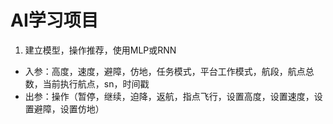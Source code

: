 # AI学习项目

1. 建立模型，操作推荐，使用MLP或RNN
- 入参：高度，速度，避障，仿地，任务模式，平台工作模式，航段，航点总数，当前执行航点，sn，时间戳
- 出参：操作（暂停，继续，迫降，返航，指点飞行，设置高度，设置速度，设置避障，设置仿地）